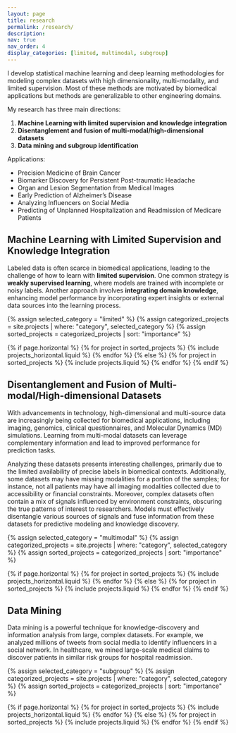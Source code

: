 ```yaml
---
layout: page
title: research
permalink: /research/
description: 
nav: true
nav_order: 4
display_categories: [limited, multimodal, subgroup]
---
```


I develop statistical machine learning and deep learning methodologies for modeling complex datasets with high dimensionality, multi-modality, and limited supervision. Most of these methods are motivated by biomedical applications but methods are generalizable to other engineering domains. 

My research has three main directions:

1. **Machine Learning with limited supervision and knowledge integration**
2. **Disentanglement and fusion of multi-modal/high-dimensional datasets**
3. **Data mining and subgroup identification**

Applications:
* Precision Medicine of Brain Cancer
* Biomarker Discovery for Persistent Post-traumatic Headache
* Organ and Lesion Segmentation from Medical Images
* Early Prediction of Alzheimer’s Disease
* Analyzing Influencers on Social Media
* Predicting of Unplanned Hospitalization and Readmission of Medicare Patients


## Machine Learning with Limited Supervision and Knowledge Integration

Labeled data is often scarce in biomedical applications, leading to the challenge of how to learn with **limited supervision**. One common strategy is **weakly supervised learning**, where models are trained with incomplete or noisy labels. Another approach involves **integrating domain knowledge**, enhancing model performance by incorporating expert insights or external data sources into the learning process.

{% assign selected_category = "limited" %} <!-- Set your desired category here -->
{% assign categorized_projects = site.projects | where: "category", selected_category %}
{% assign sorted_projects = categorized_projects | sort: "importance" %}

{% if page.horizontal %}
  {% for project in sorted_projects %}
    {% include projects_horizontal.liquid %}
  {% endfor %}
{% else %}
  {% for project in sorted_projects %}
    {% include projects.liquid %}
  {% endfor %}
{% endif %}


## Disentanglement and Fusion of Multi-modal/High-dimensional Datasets

With advancements in technology, high-dimensional and multi-source data are increasingly being collected for biomedical applications, including imaging, genomics, clinical questionnaires, and Molecular Dynamics (MD) simulations. Learning from multi-modal datasets can leverage complementary information and lead to improved performance for prediction tasks. 

Analyzing these datasets presents interesting challenges, primarily due to the limited availability of precise labels in biomedical contexts. Additionally, some datasets may have missing modalities for a portion of the samples; for instance, not all patients may have all imaging modalities collected due to accessibility or financial constraints. Moreover, complex datasets often contain a mix of signals influenced by environment constraints, obscuring the true patterns of interest to researchers. Models must effectively disentangle various sources of signals and fuse information from these datasets for predictive modeling and knowledge discovery.

{% assign selected_category = "multimodal" %} <!-- Set your desired category here -->
{% assign categorized_projects = site.projects | where: "category", selected_category %}
{% assign sorted_projects = categorized_projects | sort: "importance" %}

{% if page.horizontal %}
  {% for project in sorted_projects %}
    {% include projects_horizontal.liquid %}
  {% endfor %}
{% else %}
  {% for project in sorted_projects %}
    {% include projects.liquid %}
  {% endfor %}
{% endif %}


## Data Mining

Data mining is a powerful technique for knowledge-discovery and information analysis from large, complex datasets. For example, we analyzed millions of tweets from social media to identify influencers in a social network. In healthcare, we mined large-scale medical claims to discover patients in similar risk groups for hospital readmission. 

{% assign selected_category = "subgroup" %} <!-- Set your desired category here -->
{% assign categorized_projects = site.projects | where: "category", selected_category %}
{% assign sorted_projects = categorized_projects | sort: "importance" %}

{% if page.horizontal %}
  {% for project in sorted_projects %}
    {% include projects_horizontal.liquid %}
  {% endfor %}
{% else %}
  {% for project in sorted_projects %}
    {% include projects.liquid %}
  {% endfor %}
{% endif %}